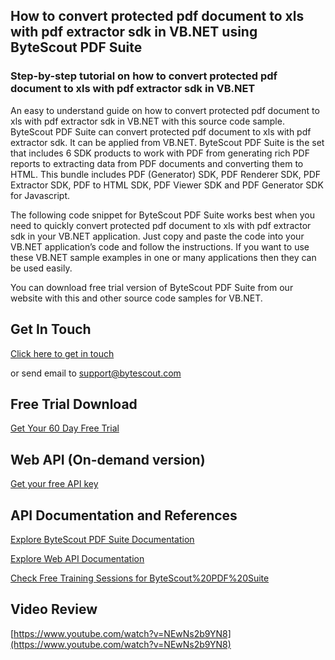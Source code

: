 ## How to convert protected pdf document to xls with pdf extractor sdk in VB.NET using ByteScout PDF Suite

### Step-by-step tutorial on how to convert protected pdf document to xls with pdf extractor sdk in VB.NET

An easy to understand guide on how to convert protected pdf document to xls with pdf extractor sdk in VB.NET with this source code sample. ByteScout PDF Suite can convert protected pdf document to xls with pdf extractor sdk. It can be applied from VB.NET. ByteScout PDF Suite is the set that includes 6 SDK products to work with PDF from generating rich PDF reports to extracting data from PDF documents and converting them to HTML. This bundle includes PDF (Generator) SDK, PDF Renderer SDK, PDF Extractor SDK, PDF to HTML SDK, PDF Viewer SDK and PDF Generator SDK for Javascript.

The following code snippet for ByteScout PDF Suite works best when you need to quickly convert protected pdf document to xls with pdf extractor sdk in your VB.NET application. Just copy and paste the code into your VB.NET application’s code and follow the instructions. If you want to use these VB.NET sample examples in one or many applications then they can be used easily.

You can download free trial version of ByteScout PDF Suite from our website with this and other source code samples for VB.NET.

## Get In Touch

[Click here to get in touch](https://bytescout.zendesk.com/hc/en-us/requests/new?subject=ByteScout%20PDF%20Suite%20Question)

or send email to [support@bytescout.com](mailto:support@bytescout.com?subject=ByteScout%20PDF%20Suite%20Question) 

## Free Trial Download

[Get Your 60 Day Free Trial](https://bytescout.com/download/web-installer?utm_source=github-readme)

## Web API (On-demand version)

[Get your free API key](https://pdf.co/documentation/api?utm_source=github-readme)

## API Documentation and References

[Explore ByteScout PDF Suite Documentation](https://bytescout.com/documentation/index.html?utm_source=github-readme)

[Explore Web API Documentation](https://pdf.co/documentation/api?utm_source=github-readme)

[Check Free Training Sessions for ByteScout%20PDF%20Suite](https://academy.bytescout.com/)

## Video Review

[https://www.youtube.com/watch?v=NEwNs2b9YN8](https://www.youtube.com/watch?v=NEwNs2b9YN8)
